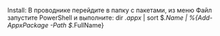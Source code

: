 Install:
В проводнике перейдите в папку с пакетами, из меню Файл запустите PowerShell и выполните:
dir *.appx* | sort $_.Name | %{Add-AppxPackage -Path $_.FullName}
